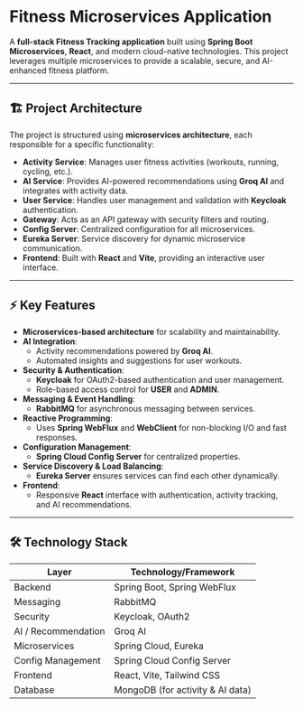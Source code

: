 # Fitness Microservices Application

A **full-stack Fitness Tracking application** built using **Spring Boot Microservices**, **React**, and modern cloud-native technologies. This project leverages multiple microservices to provide a scalable, secure, and AI-enhanced fitness platform.

---

## 🏗 Project Architecture

The project is structured using **microservices architecture**, each responsible for a specific functionality:

- **Activity Service**: Manages user fitness activities (workouts, running, cycling, etc.).
- **AI Service**: Provides AI-powered recommendations using **Groq AI** and integrates with activity data.
- **User Service**: Handles user management and validation with **Keycloak** authentication.
- **Gateway**: Acts as an API gateway with security filters and routing.
- **Config Server**: Centralized configuration for all microservices.
- **Eureka Server**: Service discovery for dynamic microservice communication.
- **Frontend**: Built with **React** and **Vite**, providing an interactive user interface.

---

## ⚡ Key Features

- **Microservices-based architecture** for scalability and maintainability.
- **AI Integration**:
  - Activity recommendations powered by **Groq AI**.
  - Automated insights and suggestions for user workouts.
- **Security & Authentication**:
  - **Keycloak** for OAuth2-based authentication and user management.
  - Role-based access control for **USER** and **ADMIN**.
- **Messaging & Event Handling**:
  - **RabbitMQ** for asynchronous messaging between services.
- **Reactive Programming**:
  - Uses **Spring WebFlux** and **WebClient** for non-blocking I/O and fast responses.
- **Configuration Management**:
  - **Spring Cloud Config Server** for centralized properties.
- **Service Discovery & Load Balancing**:
  - **Eureka Server** ensures services can find each other dynamically.
- **Frontend**:
  - Responsive **React** interface with authentication, activity tracking, and AI recommendations.

---

## 🛠 Technology Stack

| Layer               | Technology/Framework                  |
|--------------------|--------------------------------------|
| Backend            | Spring Boot, Spring WebFlux           |
| Messaging          | RabbitMQ                              |
| Security           | Keycloak, OAuth2                      |
| AI / Recommendation| Groq AI                               |
| Microservices      | Spring Cloud, Eureka                  |
| Config Management  | Spring Cloud Config Server            |
| Frontend           | React, Vite, Tailwind CSS             |
| Database           | MongoDB (for activity & AI data)     |



